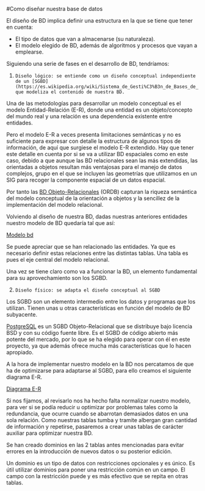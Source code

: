 #Como diseñar nuestra base de datos

El diseño de BD implica definir una estructura en la que se tiene que tener en cuenta:

- El tipo de datos que van a almacenarse (su naturaleza). 
- El modelo elegido de BD, además de algoritmos y procesos que vayan a emplearse. 

Siguiendo una serie de fases en el desarrollo de BD, tendríamos:

1.     Diseño lógico: se entiende como un diseño conceptual independiente de un [SGBD](https://es.wikipedia.org/wiki/Sistema_de_Gesti%C3%B3n_de_Bases_de_Datos), que modeliza el contenido de nuestra BD.

Una de las metodologías para desarrollar un modelo conceptual es el modelo Entidad-Relación (E-R), donde una entidad es un objeto/concepto del mundo real y una relación es una dependencia existente entre entidades.

Pero el modelo E-R a veces presenta limitaciones semánticas y no es suficiente para expresar con detalle la estructura de algunos tipos de información, de aquí que surgiese el modelo E-R extendido. Hay que tener este detalle en cuenta por si se va a utilizar BD espaciales como en este caso, debido a que aunque las BD relacionales sean las más extendidas, las orientadas a objetos resultan más ventajosas para el manejo de datos complejos, grupo en el que se incluyen las geometrías que utilizamos en un SIG para recoger la componente espacial de un datos espacial.

Por tanto las [BD Objeto-Relacionales](http://informatica.uv.es/iiguia/DBD/Teoria/capitulo_4.pdf) (ORDB) capturan la riqueza semántica del modelo conceptual de la orientación a objetos y la sencillez de la implementación del modelo relacional.

Volviendo al diseño de nuestra BD, dadas nuestras anteriores entidades nuestro modelo de BD quedaría tal que así:

[Modelo bd](https://github.com/JoanCano/pg_cemetery-db/blob/master/ext/doc/images/modelo.png)

Se puede apreciar que se han relacionado las entidades. Ya que es necesario definir estas relaciones entre las distintas tablas. Una tabla es pues el eje central del modelo relacional.

Una vez se tiene claro como va a funcionar la BD, un elemento fundamental para su aprovechamiento son los SGBD.

2.     Diseño físico: se adapta el diseño conceptual al SGBD 

Los SGBD son un elemento intermedio entre los datos y programas que los utilizan. Tienen unas u otras características en función del modelo de BD subyacente.

[PostgreSQL](http://postgresql.org.es/) es un SGBD Objeto-Relacional que se distribuye bajo licencia BSD y con su código fuente libre. Es el SGBD de código abierto más potente del mercado, por lo que se ha elegido para operar con él en este proyecto, ya que además ofrece mucha más características que lo hacen apropiado.

A la hora de implementar nuestro modelo en la BD nos percatamos de que ha de optimizarse para adaptarse al SGBD, para ello creamos el siguiente diagrama E-R.

[Diagrama E-R](https://github.com/JoanCano/pg_cemetery-db/blob/master/ext/doc/images/cementeri.png)

Si nos fijamos, al revisarlo nos ha hecho falta normalizar nuestro modelo, para ver si se podía reducir u optimizar por problemas tales como la redundancia, que ocurre cuando se abarrotan demasiados datos en una sola relación. Como nuestras tablas tumba y tramite albergan gran cantidad de información y repetirse, pasaremos a crear unas tablas de carácter auxiliar para optimizar nuestra BD.

Se han creado dominios en las 2 tablas antes mencionadas para evitar errores en la introducción de nuevos datos o su posterior edición.

Un dominio es un tipo de datos con restricciones opcionales y es único. Es útil utilizar dominios para poner una restricción común en un campo. El campo con la restricción puede y es más efectivo que se repita en otras tablas.
